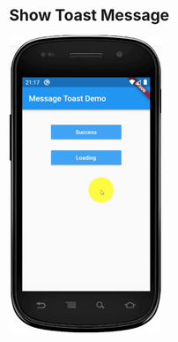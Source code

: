 # Show Toast Message

![Show_Toast](https://github.com/huubao2309/show_toast_message/blob/master/images/show_message.gif)


